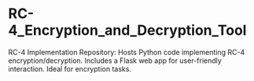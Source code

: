 # RC-4_Encryption_and_Decryption_Tool
RC-4 Implementation Repository: Hosts Python code implementing RC-4 encryption/decryption. Includes a Flask web app for user-friendly interaction. Ideal for encryption tasks.

